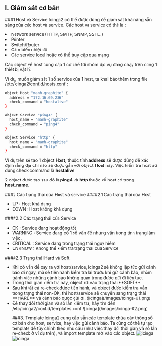 ## I. Giám sát cơ bản

###1 Host và Service
Icinga2 có thể được dùng để giám sát khả năng sẵn sàng của các host và service. Các host và service có thể là :

<li>Network service (HTTP, SMTP, SNMP, SSH...)</li>
<li>Printer</li>
<li>Switch/Router</li>
<li>Cảm biến nhiệt độ</li>
<li>Các service local hoặc có thể truy cập qua mạng</li>

Các object về host cung cấp 1 cơ chế tới nhóm dịc vụ đang chạy trên cùng 1 thiết bị vật lý.

Ví dụ, muốn giám sát 1 số service của 1 host, ta khai báo thêm trong file /etc/icinga2/conf.d/hosts.conf : 
```sh
object Host "manh-graphite" {
  address = "172.16.69.236"
  check_command = "hostalive"
}

object Service "ping4" {
  host_name = "manh-graphite"
  check_command = "ping4"
}

object Service "http" {
  host_name = "manh-graphite"
  check_command = "http"
}
```
Ví dụ trên sẽ tạo 1 object **Host**, thuộc tính **address** sẽ được dùng để xác định rằng địa chỉ nào sẽ được gắn với object 
**Host** này. Việc kiểm tra host sử dụng check command là **hostalive**

2 object được tạo sau đó là **ping4** và **http** thuộc về host có trong **host_name**.

###2 Các trạng thái của Host và service
####2.1 Các trạng thái của Host
 - UP : Host khả dụng
 - DOWN : Host không khả dụng
 
####2.2 Các trạng thái của Service

 - OK : Service đang hoạt động tốt
 - WARNING : Service đang có 1 số vấn đề nhưng vẫn trong tình trạng làm việc.
 - CRITICAL : Service đang trong trạng thái nguy hiểm
 - UNKNOW : Không thể kiểm tra trạng thái của Service
 
####2.3 Trạng thái Hard và Soft 
<ul>
<li>Khi có vấn đề xảy ra với host/service, Icinga2 sẽ không lập tức gửi cảnh báo đi ngay, mà sẽ tiến hành kiểm tra lại trước 
khi gửi cảnh báo, nhằm tránh việc những cảnh báo không quan trọng được gửi đi liên tục.</li>
<li>Trong thời gian kiểm tra này, object rơi vào trạng thái **SOFT**</li>
<li>Sau khi tất cả re-check được tiến hành, và object được kiểm tra vẫn trong trạng thái non-OK, thì host/service sẽ chuyển 
sang trạng thái **HARD** và cảnh báo được gửi đi.
![icinga](/images/icinga-01.png)
<li>Để thay đổi thời gian và số lần kiểm tra, hãy tìm đến /etc/icinga2/conf.d/templates.conf
![icinga](/images/icinga-02.png)

###3. Template
Icinga2 cung cấp sẵn các template chứa các thông số cơ bản cho host, service, hay việc gửi cảnh báo. Ta cũng có thể tự tạo
 template để tùy chỉnh theo nhu cầu (như việc thay đổi thời gian và số lần re-check ở ví dụ trên), và import template mới
 vào các object.
![icinga](/images/icinga-03.png)
![icinga](/images/icinga-04.png)
